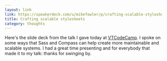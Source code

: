 ```yaml
---
layout: link
link: https://speakerdeck.com/u/mikefowler/p/crafting-scalable-stylesheets
title: Crafting scalable stylesheets
category: thoughts
---
```

Here's the slide deck from the talk I gave today at [VTCodeCamp](http://vtcodecamp.org). I spoke on some ways that Sass and Compass can help create more maintainable and scalable systems. I had a great time presenting and for everybody that made it to my talk: thanks for swinging by.